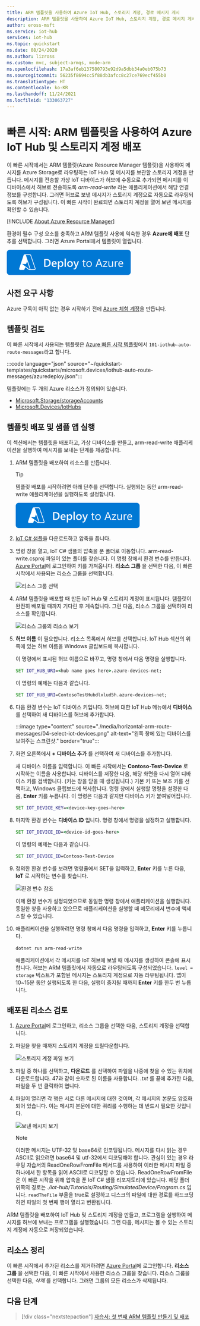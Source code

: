 ```yaml
---
title: ARM 템플릿을 사용하여 Azure IoT Hub, 스토리지 계정, 경로 메시지 게시
description: ARM 템플릿을 사용하여 Azure IoT Hub, 스토리지 계정, 경로 메시지 게시
author: eross-msft
ms.service: iot-hub
services: iot-hub
ms.topic: quickstart
ms.date: 08/24/2020
ms.author: lizross
ms.custom: mvc, subject-armqs, mode-arm
ms.openlocfilehash: 17a3af6eb137580793e92d9a5dbb34a0eb075b73
ms.sourcegitcommit: 56235f8694cc5f88db3afcc8c27ce769ecf455b0
ms.translationtype: HT
ms.contentlocale: ko-KR
ms.lasthandoff: 11/24/2021
ms.locfileid: "133063727"
---
```

# <a name="quickstart-deploy-an-azure-iot-hub-and-a-storage-account-using-an-arm-template"></a>빠른 시작: ARM 템플릿을 사용하여 Azure IoT Hub 및 스토리지 계정 배포

이 빠른 시작에서는 ARM 템플릿(Azure Resource Manager 템플릿)을 사용하여 메시지를 Azure Storage로 라우팅하는 IoT Hub 및 메시지를 보관할 스토리지 계정을 만듭니다. 메시지를 전송할 가상 IoT 디바이스가 허브에 수동으로 추가되면 메시지를 이 디바이스에서 허브로 전송하도록 *arm-read-write* 라는 애플리케이션에서 해당 연결 정보를 구성합니다. 그러면 허브로 보낸 메시지가 스토리지 계정으로 자동으로 라우팅되도록 허브가 구성됩니다. 이 빠른 시작이 완료되면 스토리지 계정을 열어 보낸 메시지를 확인할 수 있습니다.

[!INCLUDE [About Azure Resource Manager](../../includes/resource-manager-quickstart-introduction.md)]

환경이 필수 구성 요소를 충족하고 ARM 템플릿 사용에 익숙한 경우 **Azure에 배포** 단추를 선택합니다. 그러면 Azure Portal에서 템플릿이 열립니다.

[![Azure에 배포](https://raw.githubusercontent.com/Azure/azure-quickstart-templates/master/1-CONTRIBUTION-GUIDE/images/deploytoazure.svg?sanitize=true)](https://portal.azure.com/#create/Microsoft.Template/uri/https%3A%2F%2Fraw.githubusercontent.com%2FAzure%2Fazure-quickstart-templates%2Fmaster%2Fquickstarts%2Fmicrosoft.devices%2Fiothub-auto-route-messages%2Fazuredeploy.json)

## <a name="prerequisites"></a>사전 요구 사항

Azure 구독이 아직 없는 경우 시작하기 전에 [Azure 체험 계정](https://azure.microsoft.com/free/)을 만듭니다.

## <a name="review-the-template"></a>템플릿 검토

이 빠른 시작에서 사용되는 템플릿은 [Azure 빠른 시작 템플릿](https://azure.microsoft.com/resources/templates/iothub-auto-route-messages)에서 `101-iothub-auto-route-messages`라고 합니다.

:::code language="json" source="~/quickstart-templates/quickstarts/microsoft.devices/iothub-auto-route-messages/azuredeploy.json":::

템플릿에는 두 개의 Azure 리소스가 정의되어 있습니다.

- [Microsoft.Storage/storageAccounts](/azure/templates/microsoft.storage/storageaccounts)
- [Microsoft.Devices/IotHubs](/azure/templates/microsoft.devices/iothubs)

## <a name="deploy-the-template-and-run-the-sample-app"></a>템플릿 배포 및 샘플 앱 실행

이 섹션에서는 템플릿을 배포하고, 가상 디바이스를 만들고, arm-read-write 애플리케이션을 실행하여 메시지를 보내는 단계를 제공합니다.

1. ARM 템플릿을 배포하여 리소스를 만듭니다.

    > [!TIP]
    > 템플릿 배포를 시작하려면 아래 단추를 선택합니다. 실행되는 동안 arm-read-write 애플리케이션을 실행하도록 설정합니다.

    [![Azure에 배포](https://raw.githubusercontent.com/Azure/azure-quickstart-templates/master/1-CONTRIBUTION-GUIDE/images/deploytoazure.svg?sanitize=true)](https://portal.azure.com/#create/Microsoft.Template/uri/https%3A%2F%2Fraw.githubusercontent.com%2FAzure%2Fazure-quickstart-templates%2Fmaster%2Fquickstarts%2Fmicrosoft.devices%2Fiothub-auto-route-messages%2Fazuredeploy.json)

1. [IoT C# 샘플](/samples/azure-samples/azure-iot-samples-csharp/azure-iot-samples-for-csharp-net/)을 다운로드하고 압축을 풉니다.

1. 명령 창을 열고, IoT C# 샘플의 압축을 푼 폴더로 이동합니다. arm-read-write.csproj 파일이 있는 폴더를 찾습니다. 이 명령 창에서 환경 변수를 만듭니다. [Azure Portal](https://portal.azure.com)에 로그인하여 키를 가져옵니다. **리소스 그룹** 을 선택한 다음, 이 빠른 시작에서 사용되는 리소스 그룹을 선택합니다.

   ![리소스 그룹 선택](./media/horizontal-arm-route-messages/01-select-resource-group.png)

1. ARM 템플릿을 배포할 때 만든 IoT Hub 및 스토리지 계정이 표시됩니다. 템플릿이 완전히 배포될 때까지 기다린 후 계속합니다. 그런 다음, 리소스 그룹을 선택하여 리소스를 확인합니다.

   ![리소스 그룹의 리소스 보기](./media/horizontal-arm-route-messages/02-view-resources-in-group.png)

1. **허브 이름** 이 필요합니다. 리소스 목록에서 허브를 선택합니다. IoT Hub 섹션의 위쪽에 있는 허브 이름을 Windows 클립보드에 복사합니다.

    이 명령에서 표시된 허브 이름으로 바꾸고, 명령 창에서 다음 명령을 실행합니다.

    ```cmd
    SET IOT_HUB_URI=<hub name goes here>.azure-devices-net;
    ```

   이 명령의 예제는 다음과 같습니다.

   ```cmd
   SET IOT_HUB_URI=ContosoTestHubdlxlud5h.azure-devices-net;
   ```

1. 다음 환경 변수는 IoT 디바이스 키입니다. 허브에 대한 IoT Hub 메뉴에서 **디바이스** 를 선택하여 새 디바이스를 허브에 추가합니다.

   :::image type="content" source="./media/horizontal-arm-route-messages/04-select-iot-devices.png" alt-text="왼쪽 창에 있는 디바이스를 보여주는 스크린샷." border="true":::

1. 화면 오른쪽에서 **+ 디바이스 추가** 를 선택하여 새 디바이스를 추가합니다.

   새 디바이스 이름을 입력합니다. 이 빠른 시작에서는 **Contoso-Test-Device** 로 시작하는 이름을 사용합니다. 디바이스를 저장한 다음, 해당 화면을 다시 열어 디바이스 키를 검색합니다. (키는 창을 닫을 때 생성됩니다.) 기본 키 또는 보조 키를 선택하고, Windows 클립보드에 복사합니다. 명령 창에서 실행할 명령을 설정한 다음, **Enter** 키를 누릅니다. 이 명령은 다음과 같지만 디바이스 키가 붙여넣어집니다.

   ```cmd
   SET IOT_DEVICE_KEY=<device-key-goes-here>
   ```

1. 마지막 환경 변수는 **디바이스 ID** 입니다. 명령 창에서 명령을 설정하고 실행합니다.

   ```cmd
   SET IOT_DEVICE_ID=<device-id-goes-here>
   ```

   이 명령의 예제는 다음과 같습니다.

   ```cmd
   SET IOT_DEVICE_ID=Contoso-Test-Device
   ```

1. 정의한 환경 변수를 보려면 명령줄에서 SET을 입력하고, **Enter** 키를 누른 다음, **IoT** 로 시작하는 변수를 찾습니다.

   ![환경 변수 참조](./media/horizontal-arm-route-messages/06-environment-variables.png)

    이제 환경 변수가 설정되었으므로 동일한 명령 창에서 애플리케이션을 실행합니다. 동일한 창을 사용하고 있으므로 애플리케이션을 실행할 때 메모리에서 변수에 액세스할 수 있습니다.

1. 애플리케이션을 실행하려면 명령 창에서 다음 명령을 입력하고, **Enter** 키를 누릅니다.

    `dotnet run arm-read-write`

   애플리케이션에서 각 메시지를 IoT 허브에 보낼 때 메시지를 생성하여 콘솔에 표시합니다. 허브는 ARM 템플릿에서 자동으로 라우팅되도록 구성되었습니다. `level = storage` 텍스트가 포함된 메시지는 스토리지 계정으로 자동 라우팅됩니다. 앱이 10~15분 동안 실행되도록 한 다음, 실행이 중지될 때까지 **Enter** 키를 한두 번 누릅니다.

## <a name="review-deployed-resources"></a>배포된 리소스 검토

1. [Azure Portal](https://portal.azure.com)에 로그인하고, 리소스 그룹을 선택한 다음, 스토리지 계정을 선택합니다.

1. 파일을 찾을 때까지 스토리지 계정을 드릴다운합니다.

   ![스토리지 계정 파일 보기](./media/horizontal-arm-route-messages/07-see-storage.png)

1. 파일 중 하나를 선택하고, **다운로드** 를 선택하여 파일을 나중에 찾을 수 있는 위치에 다운로드합니다. 47과 같이 숫자로 된 이름을 사용합니다. _.txt_ 를 끝에 추가한 다음, 파일을 두 번 클릭하여 엽니다.

1. 파일이 열리면 각 행은 서로 다른 메시지에 대한 것이며, 각 메시지의 본문도 암호화되어 있습니다. 이는 메시지 본문에 대한 쿼리를 수행하는 데 반드시 필요한 것입니다.

   ![보낸 메시지 보기](./media/horizontal-arm-route-messages/08-messages.png)

   > [!NOTE]
   > 이러한 메시지는 UTF-32 및 base64로 인코딩됩니다. 메시지를 다시 읽는 경우 ASCII로 읽으려면 base64 및 utf-32에서 디코딩해야 합니다. 관심이 있는 경우 라우팅 자습서의 ReadOneRowFromFile 메서드를 사용하여 이러한 메시지 파일 중 하나에서 한 항목을 읽어 ASCII로 디코딩할 수 있습니다. ReadOneRowFromFile은 이 빠른 시작을 위해 압축을 푼 IoT C# 샘플 리포지토리에 있습니다. 해당 폴더 위쪽의 경로는 *./iot-hub/Tutorials/Routing/SimulatedDevice/Program.cs* 입니다. `readTheFile` 부울을 true로 설정하고 디스크의 파일에 대한 경로를 하드코딩하면 파일의 첫 번째 행이 열리고 변환됩니다.

ARM 템플릿을 배포하여 IoT Hub 및 스토리지 계정을 만들고, 프로그램을 실행하여 메시지를 허브에 보내는 프로그램을 실행했습니다. 그런 다음, 메시지는 볼 수 있는 스토리지 계정에 자동으로 저장되었습니다.

## <a name="clean-up-resources"></a>리소스 정리

이 빠른 시작에서 추가된 리소스를 제거하려면 [Azure Portal](https://portal.azure.com)에 로그인합니다. **리소스 그룹** 을 선택한 다음, 이 빠른 시작에서 사용한 리소스 그룹을 찾습니다. 리소스 그룹을 선택한 다음, *삭제* 를 선택합니다. 그러면 그룹의 모든 리소스가 삭제됩니다.

## <a name="next-steps"></a>다음 단계

> [!div class="nextstepaction"]
> [자습서: 첫 번째 ARM 템플릿 만들기 및 배포](../azure-resource-manager/templates/template-tutorial-create-first-template.md)
